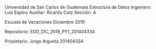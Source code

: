 Universidad de San Carlos de Guatemala
Estructura de Datos
Ingeniero: Luis Espino
Auxiliar: Ricardo Cutz
Sección: A

Escuela de Vacaciones Diciembre 2019

Repositorio:
  EDD_DIC_2019_PY1_201404334

Propietario:
  Jorge Argueta
  201404334
